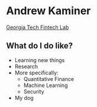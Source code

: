 # Andrew Kaminer

[Georgia Tech Fintech Lab](https://github.com/gtfintechlab)

## What do I do like?

- Learning new things
- Research
- More specifically:
   - Quantitative Finance
   - Machine Learning
   - Security 
- My dog
